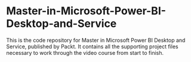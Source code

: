 


# Master-in-Microsoft-Power-BI-Desktop-and-Service
This is the code repository for Master in Microsoft Power BI Desktop and Service, published by Packt. It contains all the supporting project files necessary to work through the video course from start to finish.
